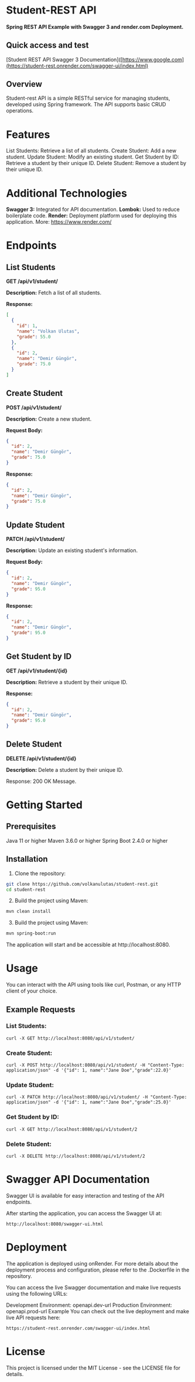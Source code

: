 # Student-REST API
#### Spring REST API Example with Swagger 3 and render.com Deployment.

## Quick access and test

[Student REST API Swagger 3 Documentation]([https://www.google.com](https://student-rest.onrender.com/swagger-ui/index.html)

## Overview
Student-rest API is a simple RESTful service for managing students, developed using Spring framework. The API supports basic CRUD operations.

# Features
List Students: Retrieve a list of all students.
Create Student: Add a new student.
Update Student: Modify an existing student.
Get Student by ID: Retrieve a student by their unique ID.
Delete Student: Remove a student by their unique ID.

# Additional Technologies
**Swagger 3:** Integrated for API documentation.
**Lombok:** Used to reduce boilerplate code.
**Render:** Deployment platform used for deploying this application. More: https://www.render.com/

# Endpoints
## List Students
**GET /api/v1/student/**

**Description:** Fetch a list of all students.

**Response:**

```json GET students API
[
  {
    "id": 1,
    "name": "Volkan Ulutas",
    "grade": 55.0
  },
  {
    "id": 2,
    "name": "Demir Güngör",
    "grade": 75.0
  }
]
```
## Create Student
**POST /api/v1/student/**

**Description:** Create a new student.

**Request Body:**

```json POST Student Create API Request.
{
  "id": 2,
  "name": "Demir Güngör",
  "grade": 75.0
}
```

**Response:**
```json POST Student Create API Response.
{
  "id": 2,
  "name": "Demir Güngör",
  "grade": 75.0
}
```
## Update Student
**PATCH /api/v1/student/**

**Description:** Update an existing student's information.

**Request Body:**
```json PATCH Student Update API Request.
{
  "id": 2,
  "name": "Demir Güngör",
  "grade": 95.0
}
```

**Response:**
```json PATCH Student Update API Response.
{
  "id": 2,
  "name": "Demir Güngör",
  "grade": 95.0
}
```

## Get Student by ID
**GET /api/v1/student/{id}**

**Description:** Retrieve a student by their unique ID.

**Response:**
```json GET Student by id API Response.
{
  "id": 2,
  "name": "Demir Güngör",
  "grade": 95.0
}
```

## Delete Student
**DELETE /api/v1/student/{id}**

**Description:** Delete a student by their unique ID.

Response:
200 OK Message.

# Getting Started
## Prerequisites
Java 11 or higher
Maven 3.6.0 or higher
Spring Boot 2.4.0 or higher

## Installation
1. Clone the repository:
```sh
git clone https://github.com/volkanulutas/student-rest.git
cd student-rest
```

2. Build the project using Maven:

```sh
mvn clean install
```

3. Build the project using Maven:

```sh
mvn spring-boot:run
```

The application will start and be accessible at http://localhost:8080.


# Usage
You can interact with the API using tools like curl, Postman, or any HTTP client of your choice.

## Example Requests
### List Students:

```curl
curl -X GET http://localhost:8080/api/v1/student/
```

### Create Student:
```curl
curl -X POST http://localhost:8080/api/v1/student/ -H "Content-Type: application/json" -d '{"id": 1, name":"Jane Doe","grade":22.0}'
```
### Update Student:
```curl
curl -X PATCH http://localhost:8080/api/v1/student/ -H "Content-Type: application/json" -d '{"id": 1, name":"Jane Doe","grade":25.0}'
```

### Get Student by ID:

```curl
curl -X GET http://localhost:8080/api/v1/student/2
```

### Delete Student:

```curl
curl -X DELETE http://localhost:8080/api/v1/student/2
```

# Swagger API Documentation
Swagger UI is available for easy interaction and testing of the API endpoints.

After starting the application, you can access the Swagger UI at:

```curl
http://localhost:8080/swagger-ui.html
```

# Deployment
The application is deployed using onRender. For more details about the deployment process and configuration, please refer to the .Dockerfile in the repository.

You can access the live Swagger documentation and make live requests using the following URLs:

Development Environment: openapi.dev-url
Production Environment: openapi.prod-url
Example
You can check out the live deployment and make live API requests here:
```curl
https://student-rest.onrender.com/swagger-ui/index.html
```

# License
This project is licensed under the MIT License - see the LICENSE file for details.
